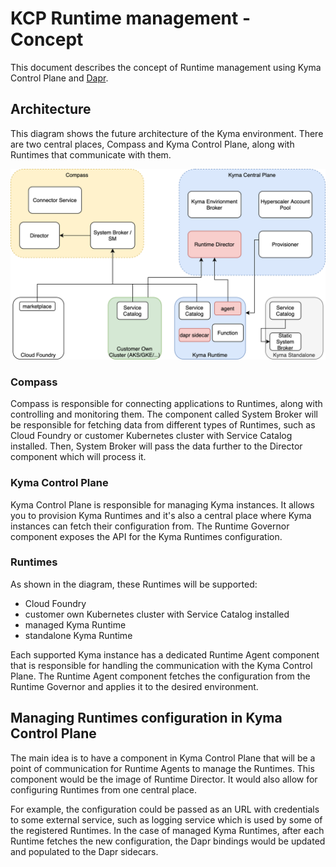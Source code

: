 # KCP Runtime management - Concept

This document describes the concept of Runtime management using Kyma Control Plane and [Dapr](https://dapr.io).

## Architecture

This diagram shows the future architecture of the Kyma environment.
There are two central places, Compass and Kyma Control Plane, along with Runtimes that communicate with them.

![Concept image](assets/concept.png)

### Compass

Compass is responsible for connecting applications to Runtimes, along with controlling and monitoring them.
The component called System Broker will be responsible for fetching data from different types of Runtimes, such as Cloud Foundry or customer Kubernetes cluster with Service Catalog installed. Then, System Broker will pass the data further to the Director component which will process it.  

### Kyma Control Plane

Kyma Control Plane is responsible for managing Kyma instances. It allows you to provision Kyma Runtimes and it's also a central place where Kyma instances can fetch their configuration from. The Runtime Governor component exposes the API for the Kyma Runtimes configuration.

### Runtimes

As shown in the diagram, these Runtimes will be supported:
- Cloud Foundry
- customer own Kubernetes cluster with Service Catalog installed
- managed Kyma Runtime
- standalone Kyma Runtime

Each supported Kyma instance has a dedicated Runtime Agent component that is responsible for handling the communication with the Kyma Control Plane. The Runtime Agent component fetches the configuration from the Runtime Governor and applies it to the desired environment.

## Managing Runtimes configuration in Kyma Control Plane

The main idea is to have a component in Kyma Control Plane that will be a point of communication for Runtime Agents to manage the Runtimes. This component would be the image of Runtime Director. It would also allow for configuring Runtimes from one central place.

For example, the configuration could be passed as an URL with credentials to some external service, such as logging service which is used by some of the registered Runtimes. In the case of managed Kyma Runtimes, after each Runtime fetches the new configuration, the Dapr bindings would be updated and populated to the Dapr sidecars.
